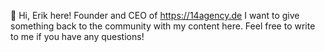 👋 Hi, Erik here! Founder and CEO of https://14agency.de
I want to give something back to the community with my content here. Feel free to write to me if you have any questions!

<!---
ErikW92/ErikW92 is a ✨ special ✨ repository because its `README.md` (this file) appears on your GitHub profile.
You can click the Preview link to take a look at your changes.
--->
